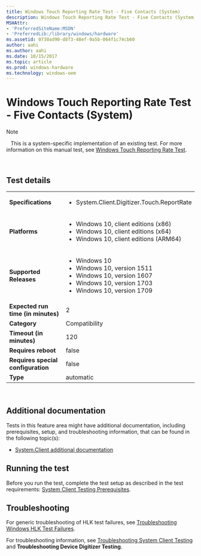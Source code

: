 ```yaml
---
title: Windows Touch Reporting Rate Test - Five Contacts (System)
description: Windows Touch Reporting Rate Test - Five Contacts (System)
MSHAttr:
- 'PreferredSiteName:MSDN'
- 'PreferredLib:/library/windows/hardware'
ms.assetid: 0730ad90-d8f3-48ef-9a5b-064f1c74cb60
author: aahi
ms.author: aahi
ms.date: 10/15/2017
ms.topic: article
ms.prod: windows-hardware
ms.technology: windows-oem
---
```


# <span id="p_hlk_test.ab9d761f-79a5-4b8e-8512-5e999eed51b0"></span>Windows Touch Reporting Rate Test - Five Contacts (System)

>[!NOTE]
>  
This is a system-specific implementation of an existing test. For more information on this manual test, see [Windows Touch Reporting Rate Test](f2db03c0-0eaa-44d2-92f7-34a49ba4b693.md).

 

## Test details
|||
|---|---|
| **Specifications**  | <ul><li>System.Client.Digitizer.Touch.ReportRate</li></ul> |  
| **Platforms**   | <ul><li>Windows 10, client editions (x86)</li><li>Windows 10, client editions (x64)</li><li>Windows 10, client editions (ARM64)</li></ul> |
| **Supported Releases** | <ul><li>Windows 10</li><li>Windows 10, version 1511</li><li>Windows 10, version 1607</li><li>Windows 10, version 1703</li><li>Windows 10, version 1709</li></ul> |
|**Expected run time (in minutes)**| 2 |
|**Category**| Compatibility |
|**Timeout (in minutes)**| 120 |
|**Requires reboot**| false |
|**Requires special configuration**| false |
|**Type**| automatic |

 

## <span id="Additional_documentation"></span><span id="additional_documentation"></span><span id="ADDITIONAL_DOCUMENTATION"></span>Additional documentation


Tests in this feature area might have additional documentation, including prerequisites, setup, and troubleshooting information, that can be found in the following topic(s):

-   [System.Client additional documentation](system-client-additional-documentation.md)

## <span id="Running_the_test"></span><span id="running_the_test"></span><span id="RUNNING_THE_TEST"></span>Running the test


Before you run the test, complete the test setup as described in the test requirements: [System Client Testing Prerequisites](system-client-testing-prerequisites.md).

## <span id="Troubleshooting"></span><span id="troubleshooting"></span><span id="TROUBLESHOOTING"></span>Troubleshooting


For generic troubleshooting of HLK test failures, see [Troubleshooting Windows HLK Test Failures](..\user\troubleshooting-windows-hlk-test-failures.md).

For troubleshooting information, see [Troubleshooting System Client Testing](troubleshooting-system-client-testing.md) and **Troubleshooting Device Digitizer Testing**.

 

 






